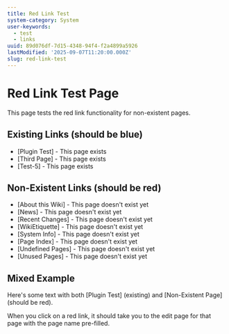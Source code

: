 ```yaml
---
title: Red Link Test
system-category: System
user-keywords:
  - test
  - links
uuid: 89d076df-7d15-4348-94f4-f2a4899a5926
lastModified: '2025-09-07T11:20:00.000Z'
slug: red-link-test
---
```


# Red Link Test Page

This page tests the red link functionality for non-existent pages.

## Existing Links (should be blue)
* [Plugin Test] - This page exists
* [Third Page] - This page exists  
* [Test-5] - This page exists

## Non-Existent Links (should be red)
* [About this Wiki] - This page doesn't exist yet
* [News] - This page doesn't exist yet
* [Recent Changes] - This page doesn't exist yet
* [WikiEtiquette] - This page doesn't exist yet
* [System Info] - This page doesn't exist yet
* [Page Index] - This page doesn't exist yet
* [Undefined Pages] - This page doesn't exist yet
* [Unused Pages] - This page doesn't exist yet

## Mixed Example
Here's some text with both [Plugin Test] (existing) and [Non-Existent Page] (should be red).

When you click on a red link, it should take you to the edit page for that page with the page name pre-filled.
